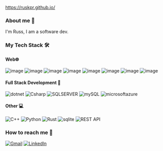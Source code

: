 https://ruskpr.github.io/

### About me 🧍
I'm Russ, I am a software dev.
<!--
**ruskpr/ruskpr** is a ✨ _special_ ✨ repository because its `README.md` (this file) appears on your GitHub profile.

Here are some ideas to get you started:

- 🔭 I’m currently working on ...
- 🌱 I’m currently learning ...
- 👯 I’m looking to collaborate on ...
- 🤔 I’m looking for help with ...
- 💬 Ask me about ...
- 📫 How to reach me: ...
- 😄 Pronouns: ...
- ⚡ Fun fact: ...

-->

### My Tech Stack 🛠️
#### Web🌐
![image](https://img.shields.io/badge/HTML-239120?style=for-the-badge&logo=html5&logoColor=white)
![image](https://img.shields.io/badge/CSS-1572B6?style=for-the-badge&logo=css3&logoColor=white)
![image](https://img.shields.io/badge/JavaScript-F7DF1E?style=for-the-badge&logo=javascript&logoColor=black)
![image](https://img.shields.io/badge/typescript-%230769AD.svg?style=for-the-badge&logo=typescript&logoColor=white)
![image](https://img.shields.io/badge/React-20232A?style=for-the-badge&logo=react&logoColor=61DAFB)
![image](https://img.shields.io/badge/jquery-%230769AD.svg?style=for-the-badge&logo=jquery&logoColor=white)
![image](https://img.shields.io/badge/Bootstrap-563D7C?style=for-the-badge&logo=bootstrap&logoColor=white)
![image](https://img.shields.io/badge/tailwind%20css-1572B6?style=for-the-badge&logo=tailwindcss&logoColor=white)

#### Full Stack Development 💼
![dotnet](https://img.shields.io/badge/dotnet-563D7C?style=for-the-badge&logo=dotnet&logoColor=white)
![Csharp](https://img.shields.io/badge/csharp-%234ea94b.svg?style=for-the-badge&logo=csharp&logoColor=white)
![SQLSERVER](https://img.shields.io/badge/sqlserver-%2307405e.svg?style=for-the-badge&logo=microsoftsqlserver&logoColor=white)
![mySQL](https://img.shields.io/badge/mysql-%2307405e.svg?style=for-the-badge&logo=mysql&logoColor=white)
![microsoftazure](https://img.shields.io/badge/azure-1572B6?style=for-the-badge&logo=microsoftazure&logoColor=white)

#### Other 💻
![C++](https://img.shields.io/badge/c++-%2300599C.svg?style=for-the-badge&logo=c%2B%2B&logoColor=white)
![Python](https://img.shields.io/badge/python-%2354354C.svg?style=for-the-badge&logo=python&logoColor=white)
![Rust](https://img.shields.io/badge/rust-%23ED8B00.svg?style=for-the-badge&logo=rust&logoColor=white)
![sqlite](https://img.shields.io/badge/sqlite-%2307405e.svg?style=for-the-badge&logo=sqlite&logoColor=white)
![REST API](https://img.shields.io/badge/REST%20API-%2300599C.svg?style=for-the-badge&logo=fastapi&logoColor=white)

### How to reach me 📱
<p align="left" align='right'>
  <a target="_blank"href="mailto://russ.koprulu@gmail.com"><img alt="Gmail" src="https://img.shields.io/badge/Gmail-D14836?style=for-the-badge&logo=gmail&logoColor=white"/></a>
<a target="_blank"href="https://www.linkedin.com/in/russ-koprulu-111165269/"><img alt="LinkedIn" src="https://img.shields.io/badge/linkedin-%230077B5.svg?style=for-the-badge&logo=linkedin&logoColor=white"/></a>

</p>
</p>

